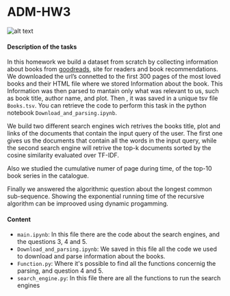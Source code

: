 # ADM-HW3

![alt text](https://camo.githubusercontent.com/406644a4e60cd793ef853c47ee30ec2206f3b87081731fb80976824b56417a41/68747470733a2f2f73323938322e7063646e2e636f2f77702d636f6e74656e742f75706c6f6164732f323031352f31322f676f6f6472656164732d65313435373535353432343738302e6a70672e6f7074696d616c2e6a7067)

#### **Description of the tasks**

In this homework we build a dataset from scratch by collecting information about books from [goodreads](https://www.goodreads.com/), site for readers and book recommendations.
We downloaded the url’s connetted to the first 300 pages of the most loved books and their HTML file where we stored Information about the book.
This Information was then parsed to mantain only what was relevant to us, such as book title, author name, and plot. Then , it was saved in a unique tsv file ```Books.tsv```.
You can retrieve the code to perform this task in the python notebook ```Download_and_parsing.ipynb```.

We build two different search engines wich retrives the books title, plot and links of the documents that contain the input query of the user. The first one gives us the documents that contain all the words in the input query,  while the second search engine will retrive the top-k documents sorted by the cosine similarity evaluated over TF-IDF.


Also we studied the cumulative numer of page during time, of the top-10 book series in the catalogue.

Finally we answered the algorithmic question about the longest common sub-sequence. Showing the exponential running time of the recursive algorithm can be improoved using dynamic progamming.

#### **Content**

* ```main.ipynb```: In this file there are the code about the search engines, and the questions 3, 4 and 5.
* ```Download_and_parsing.ipynb```: We saved in this file all the code we used to download and parse information about the books.
* ```Function.py```: Where it's possible to find all the functions concernig the parsing, and question 4 and 5.
* ```search_engine.py```: In this file there are all the functions to run the search engines








